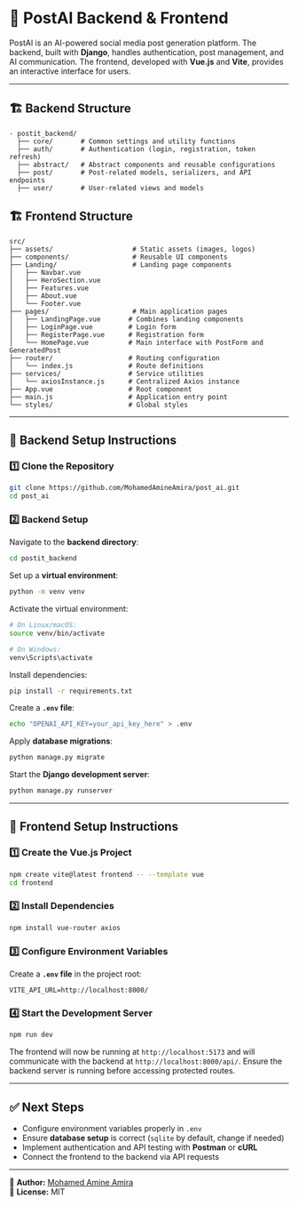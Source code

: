 # 🚀 PostAI Backend & Frontend

PostAI is an AI-powered social media post generation platform. The backend, built with **Django**, handles authentication, post management, and AI communication. The frontend, developed with **Vue.js** and **Vite**, provides an interactive interface for users.

---

## 🏗 Backend Structure

```plaintext
- postit_backend/
  ├── core/       # Common settings and utility functions
  ├── auth/       # Authentication (login, registration, token refresh)
  ├── abstract/   # Abstract components and reusable configurations
  ├── post/       # Post-related models, serializers, and API endpoints
  ├── user/       # User-related views and models
```

## 🏗 Frontend Structure

```plaintext
src/
├── assets/                    # Static assets (images, logos)
├── components/                # Reusable UI components
├── Landing/                   # Landing page components
│   ├── Navbar.vue
│   ├── HeroSection.vue
│   ├── Features.vue
│   ├── About.vue
│   └── Footer.vue
├── pages/                     # Main application pages
│   ├── LandingPage.vue       # Combines landing components
│   ├── LoginPage.vue         # Login form
│   ├── RegisterPage.vue      # Registration form
│   └── HomePage.vue          # Main interface with PostForm and GeneratedPost
├── router/                   # Routing configuration
│   └── index.js              # Route definitions
├── services/                 # Service utilities
│   └── axiosInstance.js      # Centralized Axios instance
├── App.vue                   # Root component
├── main.js                   # Application entry point
└── styles/                   # Global styles
```

---

## 🔧 Backend Setup Instructions

### 1️⃣ Clone the Repository

```bash
git clone https://github.com/MohamedAmineAmira/post_ai.git
cd post_ai
```

### 2️⃣ Backend Setup

Navigate to the **backend directory**:

```bash
cd postit_backend
```

Set up a **virtual environment**:

```bash
python -m venv venv
```

Activate the virtual environment:

```bash
# On Linux/macOS:
source venv/bin/activate

# On Windows:
venv\Scripts\activate
```

Install dependencies:

```bash
pip install -r requirements.txt
```

Create a **`.env` file**:

```bash
echo "OPENAI_API_KEY=your_api_key_here" > .env
```

Apply **database migrations**:

```bash
python manage.py migrate
```

Start the **Django development server**:

```bash
python manage.py runserver
```

---

## 🔧 Frontend Setup Instructions

### 1️⃣ Create the Vue.js Project

```bash
npm create vite@latest frontend -- --template vue
cd frontend
```

### 2️⃣ Install Dependencies

```bash
npm install vue-router axios
```

### 3️⃣ Configure Environment Variables

Create a **`.env` file** in the project root:

```env
VITE_API_URL=http://localhost:8000/
```

### 4️⃣ Start the Development Server

```bash
npm run dev
```

The frontend will now be running at `http://localhost:5173` and will communicate with the backend at `http://localhost:8000/api/`. Ensure the backend server is running before accessing protected routes.

---

## ✅ Next Steps

- Configure environment variables properly in `.env`
- Ensure **database setup** is correct (`sqlite` by default, change if needed)
- Implement authentication and API testing with **Postman** or **cURL**
- Connect the frontend to the backend via API requests

---

📌 **Author:** [Mohamed Amine Amira](https://github.com/MohamedAmineAmira)  
📌 **License:** MIT

